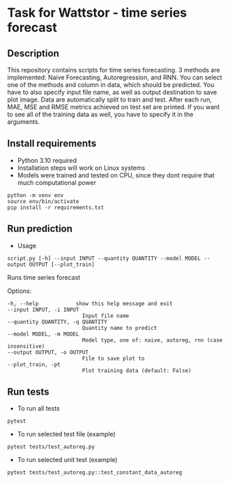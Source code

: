# Task for Wattstor - time series forecast

## Description
This repository contains scripts for time series forecasting. 3 methods are implemented:
Naive Forecasting, Autoregression, and RNN. You can select one of the methods and column in data, which should be predicted. You have to also specify input file name, as well as output destination to save plot image. Data are automatically split to train and test. After each run, MAE, MSE and RMSE metrics achieved on test set are printed. If you want to see all of the training data as well, you have to specify it in the arguments.

## Install requirements
- Python 3.10 required
- Installation steps will work on Linux systems
- Models were trained and tested on CPU, since they dont require that much computational power
```
python -m venv env
source env/bin/activate
pip install -r requirements.txt
```


## Run prediction
- Usage

```script.py [-h] --input INPUT --quantity QUANTITY --model MODEL --output OUTPUT [--plot_train]```

Runs time series forecast

Options:

    -h, --help            show this help message and exit
    --input INPUT, -i INPUT
                            Input file name
    --quantity QUANTITY, -q QUANTITY
                            Quantity name to predict
    --model MODEL, -m MODEL
                            Model type, one of: naive, autoreg, rnn (case insensitive)
    --output OUTPUT, -o OUTPUT
                            File to save plot to
    --plot_train, -pt     
                            Plot training data (default: False)

## Run tests
- To run all tests
```
pytest
```
- To run selected test file (example)
```
pytest tests/test_autoreg.py
```
- To run selected unit test (example)
```
pytest tests/test_autoreg.py::test_constant_data_autoreg
```
